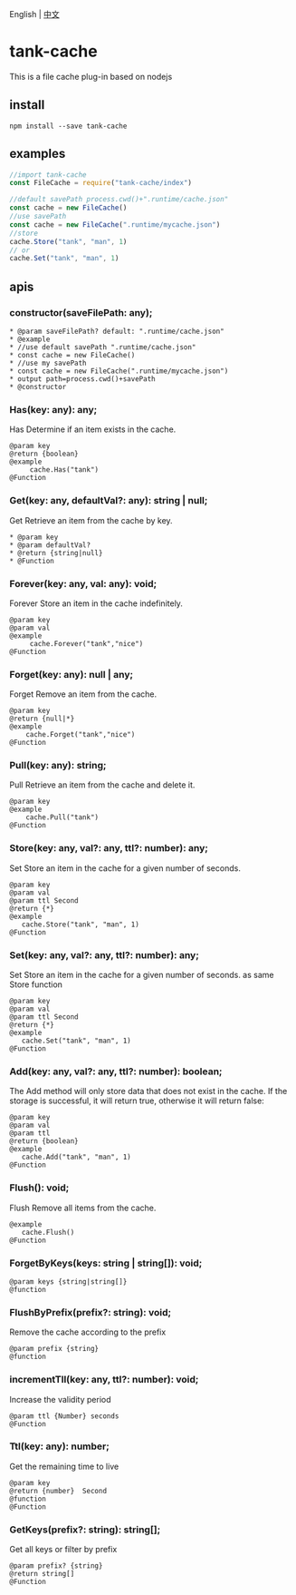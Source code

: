 English | [中文](./README_zh.md)

# tank-cache

This is a file cache plug-in based on nodejs

## install

```shell
npm install --save tank-cache
```

## examples

```js
//import tank-cache
const FileCache = require("tank-cache/index")

//default savePath process.cwd()+".runtime/cache.json"
const cache = new FileCache()
//use savePath
const cache = new FileCache(".runtime/mycache.json")
//store 
cache.Store("tank", "man", 1)
// or 
cache.Set("tank", "man", 1)


```

## apis

### constructor(saveFilePath: any);

```
* @param saveFilePath? default: ".runtime/cache.json"
* @example
* //use default savePath ".runtime/cache.json"
* const cache = new FileCache()
* //use my savePath
* const cache = new FileCache(".runtime/mycache.json")
* output path=process.cwd()+savePath
* @constructor
```

### Has(key: any): any;

Has Determine if an item exists in the cache.

```
@param key
@return {boolean}
@example
     cache.Has("tank")
@Function
```

### Get(key: any, defaultVal?: any): string | null;

Get Retrieve an item from the cache by key.

```
* @param key
* @param defaultVal?
* @return {string|null}
* @Function
```

### Forever(key: any, val: any): void;

Forever Store an item in the cache indefinitely.

```
@param key
@param val
@example
     cache.Forever("tank","nice")
@Function
```

### Forget(key: any): null | any;

Forget Remove an item from the cache.

```
@param key
@return {null|*}
@example
    cache.Forget("tank","nice")
@Function
```

### Pull(key: any): string;

Pull Retrieve an item from the cache and delete it.

```
@param key
@example
    cache.Pull("tank")
@Function
```

### Store(key: any, val?: any, ttl?: number): any;

Set Store an item in the cache for a given number of seconds.

```
@param key
@param val
@param ttl Second
@return {*}
@example
   cache.Store("tank", "man", 1)
@Function
```

### Set(key: any, val?: any, ttl?: number): any;

Set Store an item in the cache for a given number of seconds. as same Store function

```
@param key
@param val
@param ttl Second
@return {*}
@example
   cache.Set("tank", "man", 1)
@Function
```

### Add(key: any, val?: any, ttl?: number): boolean;

The Add method will only store data that does not exist in the cache. If the storage is successful, it will return true,
otherwise it will return false:

```
@param key
@param val
@param ttl
@return {boolean}
@example
   cache.Add("tank", "man", 1)
@Function
```

### Flush(): void;

Flush Remove all items from the cache.

```
@example
   cache.Flush()
@Function
```

### ForgetByKeys(keys: string | string[]): void;

```
@param keys {string|string[]}
@function
```

### FlushByPrefix(prefix?: string): void;

Remove the cache according to the prefix

```
@param prefix {string}
@function
```

### incrementTll(key: any, ttl?: number): void;

Increase the validity period

```
@param ttl {Number} seconds
@Function
```

### Ttl(key: any): number;

Get the remaining time to live

```
@param key
@return {number}  Second
@function
@Function
```

### GetKeys(prefix?: string): string[];

Get all keys or filter by prefix

```
@param prefix? {string}
@return string[]
@Function
```
